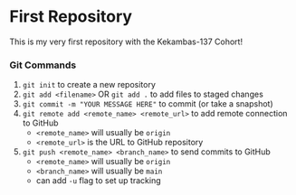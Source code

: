 # First Repository

This is my very first repository with the Kekambas-137 Cohort!

### Git Commands

1. `git init` to create a new repository
2. `git add <filename>` OR `git add .` to add files to staged changes
3. `git commit -m "YOUR MESSAGE HERE"` to commit (or take a snapshot)
4. `git remote add <remote_name> <remote_url>` to add remote connection to GitHub
   - `<remote_name>` will usually be `origin`
   - `<remote_url>` is the URL to GitHub repository
5. `git push <remote_name> <branch_name>` to send commits to GitHub
   - `<remote_name>` will usually be `origin`
   - `<branch_name>` will usually be `main`
   - can add `-u` flag to set up tracking
